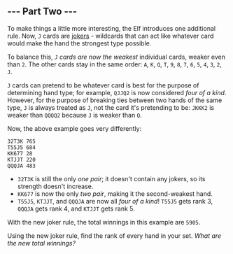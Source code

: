 ## --- Part Two ---

To make things a little more interesting, the Elf introduces one additional rule. Now, `J` cards are [jokers](https://en.wikipedia.org/wiki/Joker_%28playing_card%29) - wildcards that can act like whatever card would make the hand the strongest type possible.

To balance this, *`J` cards are now the weakest* individual cards, weaker even than `2`. The other cards stay in the same order: `A`, `K`, `Q`, `T`, `9`, `8`, `7`, `6`, `5`, `4`, `3`, `2`, `J`.

`J` cards can pretend to be whatever card is best for the purpose of determining hand type; for example, `QJJQ2` is now considered *four of a kind*. However, for the purpose of breaking ties between two hands of the same type, `J` is always treated as `J`, not the card it's pretending to be: `JKKK2` is weaker than `QQQQ2` because `J` is weaker than `Q`.

Now, the above example goes very differently:

```
32T3K 765
T55J5 684
KK677 28
KTJJT 220
QQQJA 483
```

- `32T3K` is still the only *one pair*; it doesn't contain any jokers, so its strength doesn't increase.
- `KK677` is now the only *two pair*, making it the second-weakest hand.
- `T55J5`, `KTJJT`, and `QQQJA` are now all *four of a kind*! `T55J5` gets rank 3, `QQQJA` gets rank 4, and `KTJJT` gets rank 5.

With the new joker rule, the total winnings in this example are `5905`.

Using the new joker rule, find the rank of every hand in your set. *What are the new total winnings?*